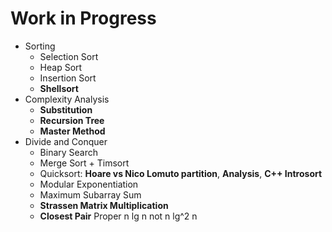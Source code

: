 # Work in Progress

- Sorting
	- Selection Sort
	- Heap Sort
	- Insertion Sort
	- **Shellsort**
- Complexity Analysis
	- **Substitution**
	- **Recursion Tree**
	- **Master Method**
- Divide and Conquer
	- Binary Search
	- Merge Sort + Timsort
	- Quicksort: **Hoare vs Nico Lomuto partition**, **Analysis**, **C++ Introsort**
	- Modular Exponentiation
	- Maximum Subarray Sum
	- **Strassen Matrix Multiplication**
	- **Closest Pair** Proper n lg n not n lg^2 n
